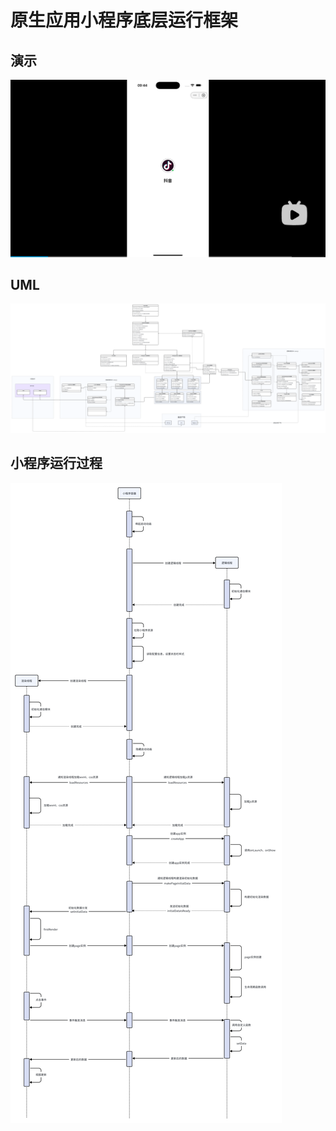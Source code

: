 # 原生应用小程序底层运行框架

## 演示

[![Watch the video](./images/pause.png)](//player.bilibili.com/player.html?aid=1852981596&bvid=BV1rp42197TD&cid=1496575000&p=1)


## UML

![](./images//uml.png)


## 小程序运行过程

![](./images/lifecycles.png)

